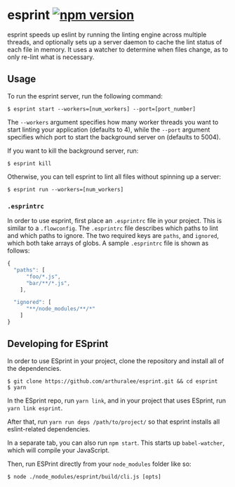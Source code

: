 # esprint [![npm version](https://img.shields.io/npm/v/esprint.svg?style=flat)](https://www.npmjs.com/package/esprint)

esprint speeds up eslint by running the linting engine across multiple threads, and optionally sets up a server daemon to cache the lint status of each file in memory. It uses a watcher to determine when files change, as to only re-lint what is necessary.

## Usage

To run the esprint server, run the following command:

```
$ esprint start --workers=[num_workers] --port=[port_number]
```

The `--workers` argument specifies how many worker threads you want to start linting your application (defaults to 4), while the `--port` argument
specifies which port to start the background server on (defaults to 5004).

If you want to kill the background server, run:

```
$ esprint kill
```

Otherwise, you can tell esprint to lint all files without spinning up a server:

```
$ esprint run --workers=[num_workers]
```

### `.esprintrc`
In order to use esprint, first place an `.esprintrc` file in your project. This is similar to a `.flowconfig`. The `.esprintrc` file describes
which paths to lint and which paths to ignore. The two required keys are `paths`, and `ignored`, which both take arrays of globs. A sample `.esprintrc` file is shown as follows:

```js
{
  "paths": [
      "foo/*.js",
      "bar/**/*.js",
    ],

  "ignored": [
      "**/node_modules/**/*"
    ]
}
```


## Developing for ESprint

In order to use ESprint in your project, clone the repository and install all of the dependencies.

```
$ git clone https://github.com/arthuralee/esprint.git && cd esprint
$ yarn
```

In the ESprint repo, run `yarn link`, and in your project that uses ESprint, run `yarn link esprint`.

After that, run `yarn run deps /path/to/project/` so that esprint installs all eslint-related dependencies.

In a separate tab, you can also run `npm start`. This starts up `babel-watcher`, which will compile your JavaScript.

Then, run ESPrint directly from your `node_modules` folder like so:

```
$ node ./node_modules/esprint/build/cli.js [opts]
```
